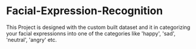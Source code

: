 # Facial-Expression-Recognition
This Project is designed with the custom built dataset and it in categorizing your facial expressionns into one of the categories  like 'happy', 'sad', 'neutral', 'angry' etc.
